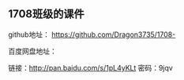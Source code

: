 ## 1708班级的课件

github地址： https://github.com/Dragon3735/1708-

百度网盘地址：

链接：http://pan.baidu.com/s/1pL4yKLt
密码：9jqv